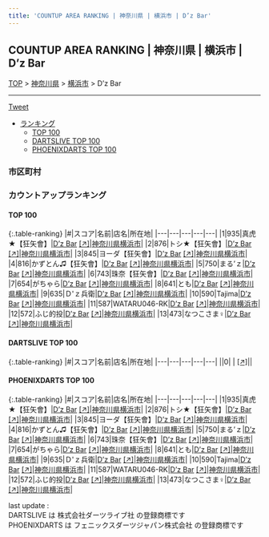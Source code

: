 ```yaml
---
title: 'COUNTUP AREA RANKING | 神奈川県 | 横浜市 | D’z Bar'
---
```

## COUNTUP AREA RANKING | 神奈川県 | 横浜市 | D’z Bar

[TOP](/darts/rank/) > [神奈川県](/darts/rank/神奈川県/) > [横浜市](/darts/rank/神奈川県/横浜市/) > D’z Bar

___

<a href="https://twitter.com/share?ref_src=twsrc%5Etfw" data-text="COUNTUP AREA RANKING | 神奈川県横浜市D’z Bar" class="twitter-share-button" data-hashtags="DARTSLIVE,PHOENIXDARTS,darts,ダーツ" data-show-count="false">Tweet</a>

* [ランキング](#カウントアップランキング)
    * [TOP 100](#top-100)
    * [DARTSLIVE TOP 100](#dartslive-top-100)
    * [PHOENIXDARTS TOP 100](#phoenixdarts-top-100)

### 市区町村

<ul>

</ul>

### カウントアップランキング

#### TOP 100



{:.table-ranking}
|#|スコア|名前|店名|所在地|
|---|---|---|---|---|
|1|935|<span class="rank-name-pd">真虎★【狂矢會】</span>|<a href="/darts/rank/shops/92993.html">D’z Bar</a> <a href="https://vs.phoenixdarts.com/jp/shop/shopDetailInfo/s_92993?s_seq=92993">[↗]</a>|<a href="/darts/rank/神奈川県/横浜市">神奈川県横浜市</a>|
|2|876|<span class="rank-name-pd">トシ★【狂矢會】</span>|<a href="/darts/rank/shops/92993.html">D’z Bar</a> <a href="https://vs.phoenixdarts.com/jp/shop/shopDetailInfo/s_92993?s_seq=92993">[↗]</a>|<a href="/darts/rank/神奈川県/横浜市">神奈川県横浜市</a>|
|3|845|<span class="rank-name-pd">ヨーダ【狂矢會】</span>|<a href="/darts/rank/shops/92993.html">D’z Bar</a> <a href="https://vs.phoenixdarts.com/jp/shop/shopDetailInfo/s_92993?s_seq=92993">[↗]</a>|<a href="/darts/rank/神奈川県/横浜市">神奈川県横浜市</a>|
|4|816|<span class="rank-name-pd">かずとん♫【狂矢會】</span>|<a href="/darts/rank/shops/92993.html">D’z Bar</a> <a href="https://vs.phoenixdarts.com/jp/shop/shopDetailInfo/s_92993?s_seq=92993">[↗]</a>|<a href="/darts/rank/神奈川県/横浜市">神奈川県横浜市</a>|
|5|750|<span class="rank-name-pd">まる’ｚ</span>|<a href="/darts/rank/shops/92993.html">D’z Bar</a> <a href="https://vs.phoenixdarts.com/jp/shop/shopDetailInfo/s_92993?s_seq=92993">[↗]</a>|<a href="/darts/rank/神奈川県/横浜市">神奈川県横浜市</a>|
|6|743|<span class="rank-name-pd">珠奈【狂矢會】</span>|<a href="/darts/rank/shops/92993.html">D’z Bar</a> <a href="https://vs.phoenixdarts.com/jp/shop/shopDetailInfo/s_92993?s_seq=92993">[↗]</a>|<a href="/darts/rank/神奈川県/横浜市">神奈川県横浜市</a>|
|7|654|<span class="rank-name-pd">がちゃら</span>|<a href="/darts/rank/shops/92993.html">D’z Bar</a> <a href="https://vs.phoenixdarts.com/jp/shop/shopDetailInfo/s_92993?s_seq=92993">[↗]</a>|<a href="/darts/rank/神奈川県/横浜市">神奈川県横浜市</a>|
|8|641|<span class="rank-name-pd">とも</span>|<a href="/darts/rank/shops/92993.html">D’z Bar</a> <a href="https://vs.phoenixdarts.com/jp/shop/shopDetailInfo/s_92993?s_seq=92993">[↗]</a>|<a href="/darts/rank/神奈川県/横浜市">神奈川県横浜市</a>|
|9|635|<span class="rank-name-pd">Ｄ&#x27;ｚ兵衛</span>|<a href="/darts/rank/shops/92993.html">D’z Bar</a> <a href="https://vs.phoenixdarts.com/jp/shop/shopDetailInfo/s_92993?s_seq=92993">[↗]</a>|<a href="/darts/rank/神奈川県/横浜市">神奈川県横浜市</a>|
|10|590|<span class="rank-name-pd">Tajima</span>|<a href="/darts/rank/shops/92993.html">D’z Bar</a> <a href="https://vs.phoenixdarts.com/jp/shop/shopDetailInfo/s_92993?s_seq=92993">[↗]</a>|<a href="/darts/rank/神奈川県/横浜市">神奈川県横浜市</a>|
|11|587|<span class="rank-name-pd">WATARU046-RK</span>|<a href="/darts/rank/shops/92993.html">D’z Bar</a> <a href="https://vs.phoenixdarts.com/jp/shop/shopDetailInfo/s_92993?s_seq=92993">[↗]</a>|<a href="/darts/rank/神奈川県/横浜市">神奈川県横浜市</a>|
|12|572|<span class="rank-name-pd">ふじ的投</span>|<a href="/darts/rank/shops/92993.html">D’z Bar</a> <a href="https://vs.phoenixdarts.com/jp/shop/shopDetailInfo/s_92993?s_seq=92993">[↗]</a>|<a href="/darts/rank/神奈川県/横浜市">神奈川県横浜市</a>|
|13|473|<span class="rank-name-pd">なつこさま♀</span>|<a href="/darts/rank/shops/92993.html">D’z Bar</a> <a href="https://vs.phoenixdarts.com/jp/shop/shopDetailInfo/s_92993?s_seq=92993">[↗]</a>|<a href="/darts/rank/神奈川県/横浜市">神奈川県横浜市</a>|


#### DARTSLIVE TOP 100



{:.table-ranking}
|#|スコア|名前|店名|所在地|
|---|---|---|---|---|
||0|<span class="rank-name-dl"> </span>|<a href="/darts/rank/shops/.html"></a> <a href="">[↗]</a>|<a href="/darts/rank//"></a>|


#### PHOENIXDARTS TOP 100



{:.table-ranking}
|#|スコア|名前|店名|所在地|
|---|---|---|---|---|
|1|935|<span class="rank-name-pd">真虎★【狂矢會】</span>|<a href="/darts/rank/shops/92993.html">D’z Bar</a> <a href="https://vs.phoenixdarts.com/jp/shop/shopDetailInfo/s_92993?s_seq=92993">[↗]</a>|<a href="/darts/rank/神奈川県/横浜市">神奈川県横浜市</a>|
|2|876|<span class="rank-name-pd">トシ★【狂矢會】</span>|<a href="/darts/rank/shops/92993.html">D’z Bar</a> <a href="https://vs.phoenixdarts.com/jp/shop/shopDetailInfo/s_92993?s_seq=92993">[↗]</a>|<a href="/darts/rank/神奈川県/横浜市">神奈川県横浜市</a>|
|3|845|<span class="rank-name-pd">ヨーダ【狂矢會】</span>|<a href="/darts/rank/shops/92993.html">D’z Bar</a> <a href="https://vs.phoenixdarts.com/jp/shop/shopDetailInfo/s_92993?s_seq=92993">[↗]</a>|<a href="/darts/rank/神奈川県/横浜市">神奈川県横浜市</a>|
|4|816|<span class="rank-name-pd">かずとん♫【狂矢會】</span>|<a href="/darts/rank/shops/92993.html">D’z Bar</a> <a href="https://vs.phoenixdarts.com/jp/shop/shopDetailInfo/s_92993?s_seq=92993">[↗]</a>|<a href="/darts/rank/神奈川県/横浜市">神奈川県横浜市</a>|
|5|750|<span class="rank-name-pd">まる’ｚ</span>|<a href="/darts/rank/shops/92993.html">D’z Bar</a> <a href="https://vs.phoenixdarts.com/jp/shop/shopDetailInfo/s_92993?s_seq=92993">[↗]</a>|<a href="/darts/rank/神奈川県/横浜市">神奈川県横浜市</a>|
|6|743|<span class="rank-name-pd">珠奈【狂矢會】</span>|<a href="/darts/rank/shops/92993.html">D’z Bar</a> <a href="https://vs.phoenixdarts.com/jp/shop/shopDetailInfo/s_92993?s_seq=92993">[↗]</a>|<a href="/darts/rank/神奈川県/横浜市">神奈川県横浜市</a>|
|7|654|<span class="rank-name-pd">がちゃら</span>|<a href="/darts/rank/shops/92993.html">D’z Bar</a> <a href="https://vs.phoenixdarts.com/jp/shop/shopDetailInfo/s_92993?s_seq=92993">[↗]</a>|<a href="/darts/rank/神奈川県/横浜市">神奈川県横浜市</a>|
|8|641|<span class="rank-name-pd">とも</span>|<a href="/darts/rank/shops/92993.html">D’z Bar</a> <a href="https://vs.phoenixdarts.com/jp/shop/shopDetailInfo/s_92993?s_seq=92993">[↗]</a>|<a href="/darts/rank/神奈川県/横浜市">神奈川県横浜市</a>|
|9|635|<span class="rank-name-pd">Ｄ&#x27;ｚ兵衛</span>|<a href="/darts/rank/shops/92993.html">D’z Bar</a> <a href="https://vs.phoenixdarts.com/jp/shop/shopDetailInfo/s_92993?s_seq=92993">[↗]</a>|<a href="/darts/rank/神奈川県/横浜市">神奈川県横浜市</a>|
|10|590|<span class="rank-name-pd">Tajima</span>|<a href="/darts/rank/shops/92993.html">D’z Bar</a> <a href="https://vs.phoenixdarts.com/jp/shop/shopDetailInfo/s_92993?s_seq=92993">[↗]</a>|<a href="/darts/rank/神奈川県/横浜市">神奈川県横浜市</a>|
|11|587|<span class="rank-name-pd">WATARU046-RK</span>|<a href="/darts/rank/shops/92993.html">D’z Bar</a> <a href="https://vs.phoenixdarts.com/jp/shop/shopDetailInfo/s_92993?s_seq=92993">[↗]</a>|<a href="/darts/rank/神奈川県/横浜市">神奈川県横浜市</a>|
|12|572|<span class="rank-name-pd">ふじ的投</span>|<a href="/darts/rank/shops/92993.html">D’z Bar</a> <a href="https://vs.phoenixdarts.com/jp/shop/shopDetailInfo/s_92993?s_seq=92993">[↗]</a>|<a href="/darts/rank/神奈川県/横浜市">神奈川県横浜市</a>|
|13|473|<span class="rank-name-pd">なつこさま♀</span>|<a href="/darts/rank/shops/92993.html">D’z Bar</a> <a href="https://vs.phoenixdarts.com/jp/shop/shopDetailInfo/s_92993?s_seq=92993">[↗]</a>|<a href="/darts/rank/神奈川県/横浜市">神奈川県横浜市</a>|


<div class="footer border-top border-gray-light mt-5 pt-3 text-right text-gray">
    last update : <span style="font-weight: italic" id="foot_last_modified"></span><br />
    DARTSLIVE は 株式会社ダーツライブ社 の登録商標です<br />
    PHOENIXDARTS は フェニックスダーツジャパン株式会社 の登録商標です<br />
</div>

<script src="https://cdnjs.cloudflare.com/ajax/libs/jquery.tablesorter/2.31.3/js/jquery.tablesorter.min.js" integrity="sha512-qzgd5cYSZcosqpzpn7zF2ZId8f/8CHmFKZ8j7mU4OUXTNRd5g+ZHBPsgKEwoqxCtdQvExE5LprwwPAgoicguNg==" crossorigin="anonymous" referrerpolicy="no-referrer"></script>
<link rel="stylesheet" href="https://cdnjs.cloudflare.com/ajax/libs/jquery.tablesorter/2.31.3/css/theme.default.min.css" integrity="sha512-wghhOJkjQX0Lh3NSWvNKeZ0ZpNn+SPVXX1Qyc9OCaogADktxrBiBdKGDoqVUOyhStvMBmJQ8ZdMHiR3wuEq8+w==" crossorigin="anonymous" referrerpolicy="no-referrer" />
<script>
$(function() {
    $(".table-ranking").tablesorter({sortList:[[0, 0]]});
    $("#foot_last_modified").text(formatDate(new Date(document.lastModified), 'yyyy-MM-dd HH:mm:ss'));
});
</script>

<script async src="https://platform.twitter.com/widgets.js" charset="utf-8"></script>